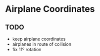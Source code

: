 # Airplane Coordinates

## TODO

- keep airplane coordinates
- airplanes in route of collision
- fix 11º rotation 